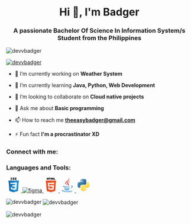 <h1 align="center">Hi 👋, I'm Badger</h1>
<h3 align="center">A passionate Bachelor Of Science In Information System/s Student from the Philippines</h3>

<p align="left"> <img src="https://komarev.com/ghpvc/?username=devvbadger&label=Profile%20views&color=0e75b6&style=flat" alt="devvbadger" /> </p>

<p align="left"> <a href="https://github.com/ryo-ma/github-profile-trophy"><img src="https://github-profile-trophy.vercel.app/?username=devvbadger" alt="devvbadger" /></a> </p>

- 🔭 I’m currently working on **Weather System**

- 🌱 I’m currently learning **Java, Python, Web Development**

- 👯 I’m looking to collaborate on **Cloud native projects**

- 💬 Ask me about **Basic programming**

- 📫 How to reach me **theeasybadger@gmail.com**

- ⚡ Fun fact **I'm a procrastinator XD**

<h3 align="left">Connect with me:</h3>
<p align="left">
</p>

<h3 align="left">Languages and Tools:</h3>
<p align="left"> <a href="https://www.w3schools.com/css/" target="_blank" rel="noreferrer"> <img src="https://raw.githubusercontent.com/devicons/devicon/master/icons/css3/css3-original-wordmark.svg" alt="css3" width="40" height="40"/> </a> <a href="https://www.figma.com/" target="_blank" rel="noreferrer"> <img src="https://www.vectorlogo.zone/logos/figma/figma-icon.svg" alt="figma" width="40" height="40"/> </a> <a href="https://www.w3.org/html/" target="_blank" rel="noreferrer"> <img src="https://raw.githubusercontent.com/devicons/devicon/master/icons/html5/html5-original-wordmark.svg" alt="html5" width="40" height="40"/> </a> <a href="https://www.java.com" target="_blank" rel="noreferrer"> <img src="https://raw.githubusercontent.com/devicons/devicon/master/icons/java/java-original.svg" alt="java" width="40" height="40"/> </a> <a href="https://www.python.org" target="_blank" rel="noreferrer"> <img src="https://raw.githubusercontent.com/devicons/devicon/master/icons/python/python-original.svg" alt="python" width="40" height="40"/> </a> </p>

<p><img align="left" src="https://github-readme-stats.vercel.app/api/top-langs?username=devvbadger&show_icons=true&locale=en&layout=compact" alt="devvbadger" /></p>

<p>&nbsp;<img align="center" src="https://github-readme-stats.vercel.app/api?username=devvbadger&show_icons=true&locale=en" alt="devvbadger" /></p>

<p><img align="center" src="https://github-readme-streak-stats.herokuapp.com/?user=devvbadger&" alt="devvbadger" /></p>
